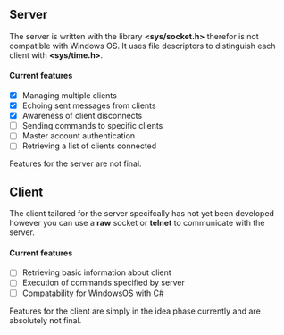 ## Server
The server is written with the library **<sys/socket.h>** therefor is not compatible with Windows OS.
It uses file descriptors to distinguish each client with **<sys/time.h>**.

#### Current features
- [x] Managing multiple clients
- [x] Echoing sent messages from clients
- [x] Awareness of client disconnects
- [ ] Sending commands to specific clients
- [ ] Master account authentication
- [ ] Retrieving a list of clients connected

Features for the server are not final.


## Client
The client tailored for the server specifcally has not yet been developed however you can use a **raw** socket or **telnet** to communicate with the server.
#### Current features
- [ ] Retrieving basic information about client
- [ ] Execution of commands specified by server
- [ ] Compatability for WindowsOS with C#

Features for the client are simply in the idea phase currently and are absolutely not final.
